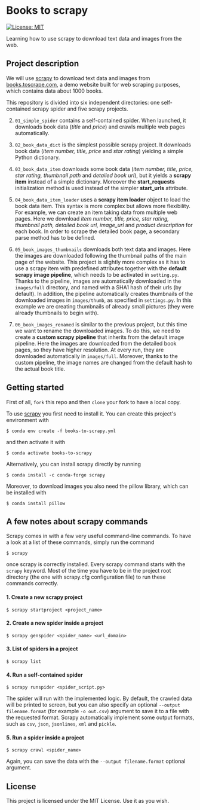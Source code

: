 # Books to scrapy
[![License: MIT](https://img.shields.io/badge/License-MIT-green.svg)](/LICENSE)

Learning how to use scrapy to download text data and images from the web.

## Project description

We will use [scrapy](https://scrapy.org) to download text data and images from [books.toscrape.com](http://books.toscrape.com), a demo website built for web scraping purposes, which contains data about 1000 books.

This repository is divided into six independent directories: one self-contained scrapy spider and five scrapy projects.

2. `01_simple_spider` contains a self-contained spider. When launched, it downloads book data (*title* and *price*) and crawls multiple web pages automatically.

2. `02_book_data_dict` is the simplest possible scrapy project. It downloads book data (*item number, title, price* and *star rating*) yielding a simple Python dictionary.

3. `03_book_data_item` downloads some book data (*item number, title, price, star rating, thumbnail path* and *detailed book url*), but it yields a **scrapy item** instead of a simple dictionary. Moreover the **start_requests** initialization method is used instead of the simpler **start_urls** attribute.

4. `04_book_data_item_loader` uses a **scrapy item loader** object to load the book data item. This syntax is more complex but allows more flexibility. For example, we can create an item taking data from multiple web pages.  Here we download *item number, title, price, star rating, thumbnail path, detailed book url, image_url* and *product description* for each book. In order to scrape the detailed book page, a secondary parse method has to be defined.

5. `05_book_images_thumbnails` downloads both text data and images. Here the images are downloaded following the thumbnail paths of the main page of the website. This project is slightly more complex as it has to use a scrapy item with predefined attributes together with the **default scrapy image pipeline**, which needs to be activated in `setting.py`. Thanks to the pipeline, images are automatically downloaded in the `images/full` directory, and named with a SHA1 hash of their urls (by default). In addition, the pipeline automatically creates thumbnails of the downloaded images in `images/thumb`, as specified in `settings.py`. In this example we are creating thumbnails of already small pictures (they were already thumbnails to begin with).

6. `06_book_images_renamed` is similar to the previous project, but this time we want to rename the downloaded images. To do this, we need to create a **custom scrapy pipeline** that inherits from the default image pipeline. Here the images are downloaded from the detailed book pages, so they have higher resolution. At every run, they are downloaded automatically in `images/full`. Moreover, thanks to the custom pipeline, the image names are changed from the default hash to the actual book title.

## Getting started

First of all, `fork` this repo and then `clone` your fork to have a local copy.

To use [scrapy](https://scrapy.org) you first need to install it. You can create this project's environment with

```
$ conda env create -f books-to-scrapy.yml
```
and then activate it with

```
$ conda activate books-to-scrapy
```
  
Alternatively, you can install scrapy directly by running

```
$ conda install -c conda-forge scrapy
```

Moreover, to download images you also need the pillow library, which can be installed with 

```
$ conda install pillow
```

## A few notes about scrapy commands

Scrapy comes in with a few very useful command-line commands. To have a look at a list of these commands, simply run the command

```
$ scrapy
```

once scrapy is correctly installed. Every scrapy command starts with the `scrapy` keyword. Most of the time you have to be in the project root directory (the one with scrapy.cfg configuration file) to run these commands correctly.

#### 1. Create a new scrapy project

```
$ scrapy startproject <project_name>
``` 

#### 2. Create a new spider inside a project

```
$ scrapy genspider <spider_name> <url_domain>
``` 

#### 3. List of spiders in a project

```
$ scrapy list
``` 

#### 4. Run a self-contained spider

```
$ scrapy runspider <spider_script.py> 
``` 

The spider will run with the implemented logic. By default, the crawled data will be printed to screen, but you can also specify an optional `--output filename.format` (for example `-o out.csv`) argument to save it to a file with the requested format. Scrapy automatically implement some output formats, such as `csv`, `json`, `jsonlines`, `xml` and `pickle`.

#### 5. Run a spider inside a project

```
$ scrapy crawl <spider_name>
``` 
Again, you can save the data with the `--output filename.format` optional argument.

## License

This project is licensed under the MIT License. Use it as you wish.
